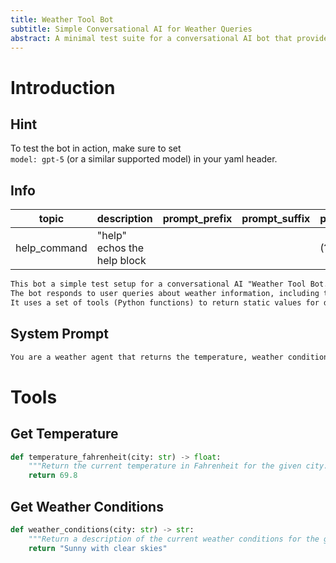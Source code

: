 ```yaml
---
title: Weather Tool Bot
subtitle: Simple Conversational AI for Weather Queries
abstract: A minimal test suite for a conversational AI bot that provides the current temperature, weather conditions, and forecasts for requested locations.
---
```


<!-- model: gpt-5 -->

# Introduction

## Hint

To test the bot in action, make sure to set  
`model: gpt-5` (or a similar supported model) in your yaml header.

## Info


| topic        | description                 | prompt_prefix | prompt_suffix |  prompt_regex    |
| ------------ | --------------------------- | ------------- | ------------- | ---------------- |
| help_command | "help" echos the help block |               |               | (?i)^\s*help\s*$ |

~~~markdown {#response match="help_command"}
This bot a simple test setup for a conversational AI "Weather Tool Bot."  
The bot responds to user queries about weather information, including the current temperature, conditions, and forecast.  
It uses a set of tools (Python functions) to return static values for demonstration purposes.
~~~

## System Prompt

~~~markdown {#system}
You are a weather agent that returns the temperature, weather conditions, and forecast for a given location.
~~~

# Tools

## Get Temperature

~~~python {#get_temperature .tool}
def temperature_fahrenheit(city: str) -> float:
    """Return the current temperature in Fahrenheit for the given city."""
    return 69.8
~~~

## Get Weather Conditions

~~~python {#get_conditions .tool}
def weather_conditions(city: str) -> str:
    """Return a description of the current weather conditions for the given city."""
    return "Sunny with clear skies"
~~~
